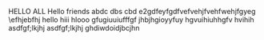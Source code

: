 HELLO ALL 
Hello friends 
abdc dbs cbd
e2gdfeyfgdfvefvehjfvehfwehjfgyeg
\efhjebfhj
hello
hiii
hlooo
gfugiuuiufffgf
jhbjhgioyyfuy
hgvuihiuhhgfv
hvihih
asdfgf;lkjhj
asdfgf;lkjhj
ghdiwdoidjbcjhn

